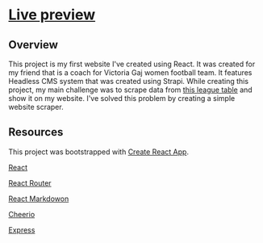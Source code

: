 # [Live preview](https://victoriagaj.herokuapp.com/)

## Overview

This project is my first website I've created using React. It was created for my friend that is a coach for Victoria Gaj women football team. It features Headless CMS system that was created using Strapi. While creating this project, my main challenge was to scrape data from [this league table](http://www.90minut.pl/liga/1/liga12857.html) and show it on my website. I've solved this problem by creating a simple website scraper.

## Resources
This project was bootstrapped with [Create React App](https://github.com/facebook/create-react-app).

[React](https://reactjs.org/)

[React Router](https://reactrouter.com/en/main)

[React Markdowon](https://www.npmjs.com/package/react-markdown)

[Cheerio](https://cheerio.js.org/)

[Express](https://expressjs.com/)
